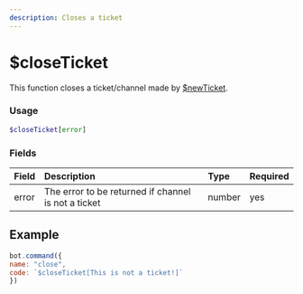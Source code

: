 ```yaml
---
description: Closes a ticket
---
```


# $closeTicket

This function closes a ticket/channel made by [$newTicket](usdnewticket.md).

### Usage 
```php
$closeTicket[error]
```
### Fields

| Field | Description | Type | Required |
| :--- | :--- | :--- | :--- |
| error | The error to be returned if channel is not a ticket | number | yes |

## Example

```javascript
bot.command({
name: "close",
code: `$closeTicket[This is not a ticket!]`
})
```

